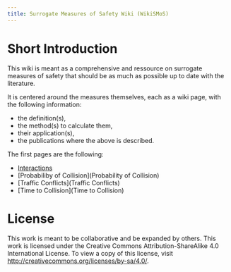 ```yaml
---  
title: Surrogate Measures of Safety Wiki (WikiSMoS)
---  
```

# Short Introduction

This wiki is meant as a comprehensive and ressource on surrogate measures of safety that should be as much as possible up to date with the literature. 

It is centered around the measures themselves, each as a wiki page, with the following information:

- the definition(s),
- the method(s) to calculate them,
- their application(s),
- the publications where the above is described.

The first pages are the following:

- [Interactions](Interactions)
- [Probabiliby of Collision](Probability of Collision)
- [Traffic Conflicts](Traffic Conflicts)
- [Time to Collision](Time to Collision)

# License

This work is meant to be collaborative and be expanded by others. This work is licensed under the Creative Commons Attribution-ShareAlike 4.0 International License. To view a copy of this license, visit http://creativecommons.org/licenses/by-sa/4.0/.
